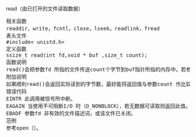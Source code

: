 

read（由已打开的文件读取数据）
<pre>相关函数
readdir，write，fcntl，close，lseek，readlink，fread
表头文件
#include< unistd.h>
定义函数
ssize_t read(int fd,void * buf ,size_t count);
函数说明
read()会把参数fd 所指的文件传送count个字节到buf指针所指的内存中。若参数count为0，则read()不会有作用并返回0。返回值为实际读取到的字节数，如果返回0，表示已到达文件尾或是无可读取的数据，此外文件读写位置会随读取到的字节移动。
附加说明
如果顺利read()会返回实际读到的字节数，最好能将返回值与参数count 作比较，若返回的字节数比要求读取的字节数少，则有可能读到了文件尾、从管道(pipe)或终端机读取，或者是read()被信号中断了读取动作。当有错误发生时则返回-1，错误代码存入errno中，而文件读写位置则无法预期。
错误代码
EINTR 此调用被信号所中断。
EAGAIN 当使用不可阻断I/O 时（O_NONBLOCK），若无数据可读取则返回此值。
EBADF 参数fd 非有效的文件描述词，或该文件已关闭。
范例
参考open（）。</pre>